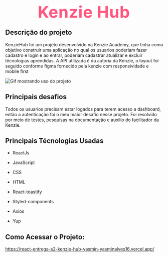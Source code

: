 <div align="center">
    <img src="./src/Assets/Logo.svg">
</div>


## Descrição do projeto

KenzieHub foi um projeto desenvolvido na Kenzie Academy, que tinha como objetivo construir uma aplicação no qual os usuarios poderiam fazer cadastro e login e ao entrar, poderiam cadastrar atualizar e excluir técnologias aprendidas. A API utilizada é da autoria da Kenzie, o loyout foi seguido conforme figma fornecido pela kenzie com responsividade e mobile first

<img src="./src/Assets/gifKenzieCerto.gif" alt="Gif mostrando uso do projeto" style="width: 500px">

## Principais desafios

Todos os usuarios precisam estar logados para terem acesso a dashboard, então a autenticação foi o meu maior desafio nesse projeto. Foi resolvido por meio de testes, pesquisas na documentação e auxilio do facilitador da Kenzie.

## Principais Técnologias Usadas

- ReactJs
- JavaScript
- CSS 
- HTML

- React-toastify
- Styled-components
- Axios
- Yup

## Como Acessar o Projeto: 

https://react-entrega-s2-kenzie-hub-yasmin-yasminalves16.vercel.app/
